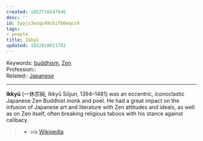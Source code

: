 ```yaml
---
created: 1652716547846
desc: ''
id: 5yojs3wsqs49cbifb0eqcs9
tags:
- people
title: Ikkyū
updated: 1652818011782
---
```

   
Keywords: [buddhism](../../topics/buddhism.md), [Zen](/not_created.md)   
Profession::   
Related:: [Japanese](../../topics/Japanese.md)   
   
   
---   
   
**Ikkyū** (一休宗純, Ikkyū Sōjun, 1394–1481) was an eccentric, iconoclastic Japanese Zen Buddhist monk and poet. He had a great impact on the infusion of Japanese art and literature with Zen attitudes and ideals, as well as on Zen itself, often breaking religious taboos with his stance against celibacy.   
   
> - via [Wikipedia](https://en.wikipedia.org/wiki/Ikky%C5%AB)